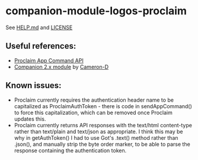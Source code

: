 # companion-module-logos-proclaim

See [HELP.md](./companion/HELP.md) and [LICENSE](./LICENSE)

## Useful references:

- [Proclaim App Command API](https://support.faithlife.com/hc/en-us/articles/4972373093005)
- [Companion 2.x module](https://github.com/Cameron-D/companion-module-faithlife-proclaim) by [Cameron-D](https://github.com/Cameron-D)

## Known issues:

- Proclaim currently requires the authentication header name to be capitalized as ProclaimAuthToken - there is
  code in sendAppCommand() to force this capitalization, which can be removed once Proclaim updates this.
- Proclaim currently returns API responses with the text/html content-type rather than text/plain and text/json
  as appropriate. I think this may be why in getAuthToken() I had to use Got's .text() method rather than .json(),
  and manually strip the byte order marker, to be able to parse the response containing the authentication token.
